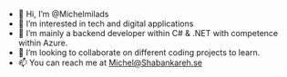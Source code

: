 - 👋 Hi, I’m @Michelmilads
- 👀 I’m interested in tech and digital applications 
- 🌱 I’m mainly a backend developer within C# & .NET with competence within Azure. 
- 💞️ I’m looking to collaborate on different coding projects to learn.
- 📫 You can reach me at Michel@Shabankareh.se
